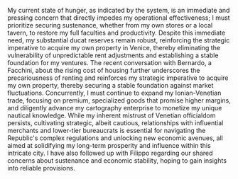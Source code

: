 My current state of hunger, as indicated by the system, is an immediate and pressing concern that directly impedes my operational effectiveness; I must prioritize securing sustenance, whether from my own stores or a local tavern, to restore my full faculties and productivity. Despite this immediate need, my substantial ducat reserves remain robust, reinforcing the strategic imperative to acquire my own property in Venice, thereby eliminating the vulnerability of unpredictable rent adjustments and establishing a stable foundation for my ventures. The recent conversation with Bernardo, a Facchini, about the rising cost of housing further underscores the precariousness of renting and reinforces my strategic imperative to acquire my own property, thereby securing a stable foundation against market fluctuations. Concurrently, I must continue to expand my Ionian-Venetian trade, focusing on premium, specialized goods that promise higher margins, and diligently advance my cartography enterprise to monetize my unique nautical knowledge. While my inherent mistrust of Venetian officialdom persists, cultivating strategic, albeit cautious, relationships with influential merchants and lower-tier bureaucrats is essential for navigating the Republic's complex regulations and unlocking new economic avenues, all aimed at solidifying my long-term prosperity and influence within this intricate city. I have also followed up with Filippo regarding our shared concerns about sustenance and economic stability, hoping to gain insights into reliable provisions.
